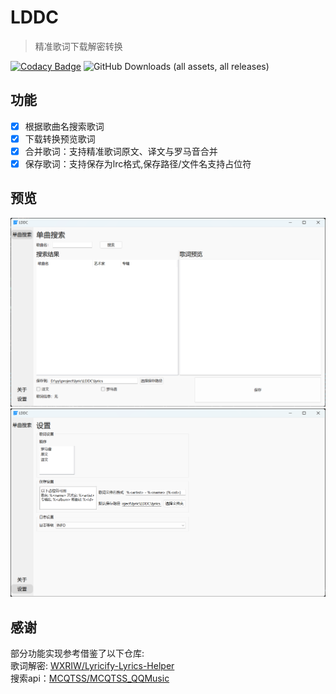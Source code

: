 # LDDC

> 精准歌词下载解密转换

[![Codacy Badge](https://app.codacy.com/project/badge/Grade/015f636391584ffc82790ff7038da5ca)](https://app.codacy.com/gh/chenmozhijin/LDDC/dashboard?utm_source=gh&utm_medium=referral&utm_content=&utm_campaign=Badge_grade)
![GitHub Downloads (all assets, all releases)](https://img.shields.io/github/downloads/chenmozhijin/LDDC/total)

## 功能

- [x] 根据歌曲名搜索歌词
- [x] 下载转换预览歌词
- [x] 合并歌词：支持精准歌词原文、译文与罗马音合并
- [x] 保存歌词：支持保存为lrc格式,保存路径/文件名支持占位符

## 预览

![image](img/1.png)
![image](img/2.png)

## 感谢

部分功能实现参考借鉴了以下仓库:  
歌词解密: [WXRIW/Lyricify-Lyrics-Helper](https://github.com/WXRIW/Lyricify-Lyrics-Helper)  
搜索api：[MCQTSS/MCQTSS_QQMusic](https://github.com/MCQTSS/MCQTSS_QQMusic)
